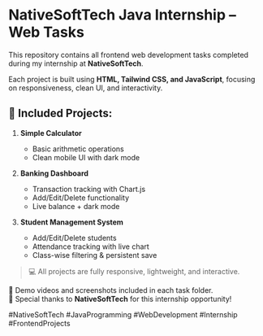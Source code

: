 # NativeSoftTech Java Internship – Web Tasks

This repository contains all frontend web development tasks completed during my internship at **NativeSoftTech**.

Each project is built using **HTML, Tailwind CSS, and JavaScript**, focusing on responsiveness, clean UI, and interactivity.

## 🔹 Included Projects:

1. **Simple Calculator**
   - Basic arithmetic operations
   - Clean mobile UI with dark mode

2. **Banking Dashboard**
   - Transaction tracking with Chart.js
   - Add/Edit/Delete functionality
   - Live balance + dark mode

3. **Student Management System**
   - Add/Edit/Delete students
   - Attendance tracking with live chart
   - Class-wise filtering & persistent save

> 💻 All projects are fully responsive, lightweight, and interactive.

🎥 Demo videos and screenshots included in each task folder.  
🥳 Special thanks to **NativeSoftTech** for this internship opportunity!

#NativeSoftTech #JavaProgramming #WebDevelopment #Internship #FrontendProjects
